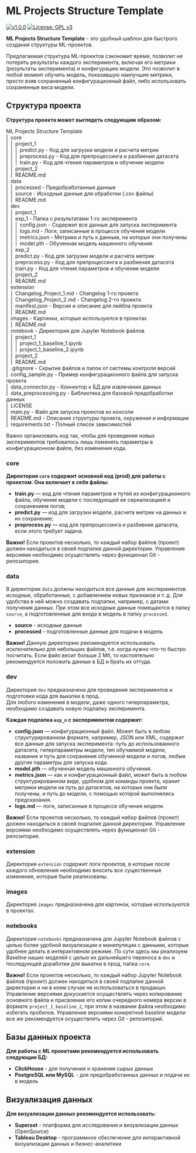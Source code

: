 # ML Projects Structure Template

[![v1.0.0](https://img.shields.io/github/manifest-json/v/chegevarae/ml-template?filename=extension%2Fmanifest.json)](https://img.shields.io/github/manifest-json/v/chegevarae/ml-template?filename=extension%2Fmanifest.json) [![License: GPL v3](https://img.shields.io/badge/License-GPLv3-blue.svg)](https://www.gnu.org/licenses/gpl-3.0)  

**ML Projects Structure Template** - это удобный шаблон для быстрого создания структуры ML-проектов.   

Предлагаемая структура ML-проектов сэкономит время, позволит не потерять результаты каждого эксперимента, включая его метрики (результаты эксперимента) и конфигурацию модели. Это позволит в любой момент обучить модель, показавшую наилучшие метрики, просто взяв сохраненный конфигурационный файл, либо использовать сохраненные веса модели.  

## Структура проекта  

__Структура проекта может выглядеть следующим образом:__  

ML Projects Structure Template  
|&nbsp;&nbsp;core  
|&nbsp;&nbsp;|&nbsp;&nbsp;project_1  
|&nbsp;&nbsp;|&nbsp;&nbsp;|&nbsp;&nbsp;predict.py - Код для загрузки модели и расчета метрик  
|&nbsp;&nbsp;|&nbsp;&nbsp;|&nbsp;&nbsp;preprocess.py - Код для препроцессинга и разбиения датасета  
|&nbsp;&nbsp;|&nbsp;&nbsp;|&nbsp;&nbsp;train.py - Код для чтения параметров и обучение модели  
|&nbsp;&nbsp;|&nbsp;&nbsp;project_2  
|&nbsp;&nbsp;|&nbsp;&nbsp;README.md  
|&nbsp;&nbsp;data  
|&nbsp;&nbsp;|&nbsp;&nbsp;processed - Предобработанные данные  
|&nbsp;&nbsp;|&nbsp;&nbsp;source - Исходные данные для обработки (.csv файлы)  
|&nbsp;&nbsp;|&nbsp;&nbsp;README.md  
|&nbsp;&nbsp;dev  
|&nbsp;&nbsp;|&nbsp;&nbsp;project_1  
|&nbsp;&nbsp;|&nbsp;&nbsp;exp_1 - Папка с результатами 1-го эксперемента  
|&nbsp;&nbsp;|&nbsp;&nbsp;|&nbsp;&nbsp;config.json - Содержит все данные для запуска эксперимента  
|&nbsp;&nbsp;|&nbsp;&nbsp;|&nbsp;&nbsp;logs.md - Логи, записанные в процессе обучения модели  
|&nbsp;&nbsp;|&nbsp;&nbsp;|&nbsp;&nbsp;metrics.json - Метрики и путь к данным, на которых они получены  
|&nbsp;&nbsp;|&nbsp;&nbsp;|&nbsp;&nbsp;model.pth - Обученная модель машинного обучения  
|&nbsp;&nbsp;|&nbsp;&nbsp;exp_2  
|&nbsp;&nbsp;|&nbsp;&nbsp;predict.py - Код для загрузки модели и расчета метрик  
|&nbsp;&nbsp;|&nbsp;&nbsp;preprocess.py - Код для препроцессинга и разбиения датасета  
|&nbsp;&nbsp;|&nbsp;&nbsp;train.py - Код для чтения параметров и обучение модели  
|&nbsp;&nbsp;|&nbsp;&nbsp;project_2  
|&nbsp;&nbsp;|&nbsp;&nbsp;README.md  
|&nbsp;&nbsp;extension  
|&nbsp;&nbsp;|&nbsp;&nbsp;Changelog_Project_1.md - Changelog 1-го проекта  
|&nbsp;&nbsp;|&nbsp;&nbsp;Changelog_Project_2.md - Changelog 2-го проекта  
|&nbsp;&nbsp;|&nbsp;&nbsp;manifest.json - Версия и описание для лейбла проекта  
|&nbsp;&nbsp;|&nbsp;&nbsp;README.md  
|&nbsp;&nbsp;images - Картинки, которые используются в проектах  
|&nbsp;&nbsp;|&nbsp;&nbsp;README.md  
|&nbsp;&nbsp;notebook - Директория для Jupyter Notebook файлов  
|&nbsp;&nbsp;|&nbsp;&nbsp;project_1  
|&nbsp;&nbsp;|&nbsp;&nbsp;|&nbsp;&nbsp;project_1_baseline_1.ipynb  
|&nbsp;&nbsp;|&nbsp;&nbsp;|&nbsp;&nbsp;project_1_baseline_2.ipynb  
|&nbsp;&nbsp;|&nbsp;&nbsp;project_2  
|&nbsp;&nbsp;|&nbsp;&nbsp;README.md  
|&nbsp;&nbsp;.gitignore - Скрытие файлов и папок от системы контроля версий  
|&nbsp;&nbsp;config_sample.py - Пример конфигурационного файла для запуска проекта  
|&nbsp;&nbsp;data_connector.py - Коннектор к БД для извлечения данных  
|&nbsp;&nbsp;data_preprocessing.py - Библиотека для базовой предобработки данных  
|&nbsp;&nbsp;LICENSE  
|&nbsp;&nbsp;main.py - Файл для запуска проектов из консоли  
|&nbsp;&nbsp;README.md - Описание структуры проекта, окружения и информации  
|&nbsp;&nbsp;requirements.txt - Полный список зависимостей  

Важно организовать код так, чтобы для проведения новых экспериментов требовалось лишь поменять параметры в конфигурационном файле, без изменения кода.  

### core

__Директория `core` содержит основной код (prod) для работы с проектом. Она включает в себя файлы:__  

- **train.py** — код для чтения параметров и путей из конфигурационного файла, обучение модели с последующей ее сериализацией и сохранением логов;  
- **predict.py** — код для загрузки модели, расчета метрик на данных и их сохранение;  
- **preprocess.py** — код для препроцессинга и разбиения датасета, если этого требует задача.  

**Важно!** Если проектов несколько, то каждый набор файлов (проект) должен находиться в своей подпапке данной директории. Управление версиями необходимо осуществлять через функционал Git - репозитория.  

### data

В директории `data` должны находиться все данные для экспериментов: исходные, обработанные, с добавлением новых признаков и т. д. Для удобства в ней можно создавать подпапки, например, с датами получения данных. При этом все исходные данные помещаются в папку `source`, а подготовленные для входа в модель в папку `processed`.  

- **source** - исходные данные  
- **processed** - подготовленные данные для подачи в модель  

**Важно!** Данную директорию рекомендуется использовать исключительно для небольших файлов, т.е. когда нужно что-то быстро посчитать. Если файл весит больше 2 Мб, то настоятельно рекомендуется положить данные в БД и брать их оттуда.  

### dev

Директория `dev` предназначена для проведения экспериментов и подготовки кода для выкатки в прод.  
Для любого изменения в модели, даже одного гиперпараметра, необходимо создавать новую подпапку эксперимента.  

__Каждая подпапка `exp_n` с экспериментом содержит:__  

- **config.json** — конфигурационный файл. Может быть в любом структурированном формате, например, JSON или XML, содержит все данные для запуска эксперимента: путь до использованного датасета, гиперпараметры модели, тип обучаемой модели, название и путь для сохранения обученной модели и логов, любые другие параметры для запуска кода.  
- **model.pth** — обученная модель машинного обучения.  
- **metrics.json** — как и конфигурационный файл, может быть в любом структурированном виде, удобном для команды проекта, хранит метрики модели на путь до датасетов, на которых они были получены, и путь до модели, с помощью которой выполнялись предсказания.  
- **logs.md** — логи, записанные в процессе обучения модели.  

**Важно!** Если проектов несколько, то каждый набор файлов (проект) должен находиться в своей подпапке данной директории. Управление версиями необходимо осуществлять через функционал Git - репозитория.  

### extension

Директория `extension` содержит логи проектов, в которые после каждого обновления необходимо вносить все существенные изменения, которые были реализованы.  

### images

Директория `images` предназначена для картинок, которые используются в проектах.  

### notebooks

Директория `notebooks` предназначена для Jupyter Notebook файлов с целью более удобной визуализации и манипуляции с данными, которые удобнее делать в интерактивном режиме. По сути здесь мы реализуем Baseline наших моделей с целью их дальнейшего переноса в `dev` и последующей доработки для выкатки в прод, папка `core`.  

**Важно!** Если проектов несколько, то каждый набор Jupyter Notebook файлов (проект) должен находиться в своей подпапке данной директории и ни в коем случае не использоваться в продакшн. Управление версиями докускается осуществлять через копирование основного файла и присвоение его копии очередного номера версии в формате `project_1_baseline_2`, при этом в названии файла необходимо избегать пробелов. Управление версиями конкретной baseline модели все же рекомендуется осуществлять через Git - репозиторий.  

## Базы данных проекта

__Для работы с ML проектами рекомендуется использовать следующие БД:__  

- **ClickHouse** - для получения и хранения сырых данных  
- **PostgreSQL или MySQL** - для предобработанных данных и подачи их в модель

## Визуализация данных

__Для визуализации данных рекомендуется использовать:__  

- **Superset** - платформа для исследования и визуализации данных (OpenSource)  
- **Tableau Desktop** - программное обеспечение для интерактивной визуализации данных и бизнес-аналитики  
